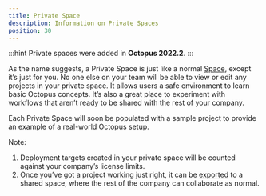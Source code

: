 ```yaml
---
title: Private Space
description: Information on Private Spaces
position: 30
---
```


:::hint
Private spaces were added in **Octopus 2022.2**.
:::

As the name suggests, a Private Space is just like a normal [Space](/docs/administration/spaces/index.md), except it’s just for you. No one else on your team will be able to view or edit any projects in your private space. It allows users a safe environment to learn basic Octopus concepts. It’s also a great place to experiment with workflows that aren’t ready to be shared with the rest of your company.

Each Private Space will soon be populated with a sample project to provide an example of a real-world Octopus setup.

Note:

1. Deployment targets created in your private space will be counted against your company’s license limits.
2. Once you’ve got a project working just right, it can be [exported](/docs/projects/export-import/index.md) to a shared space, where the rest of the company can collaborate as normal.
